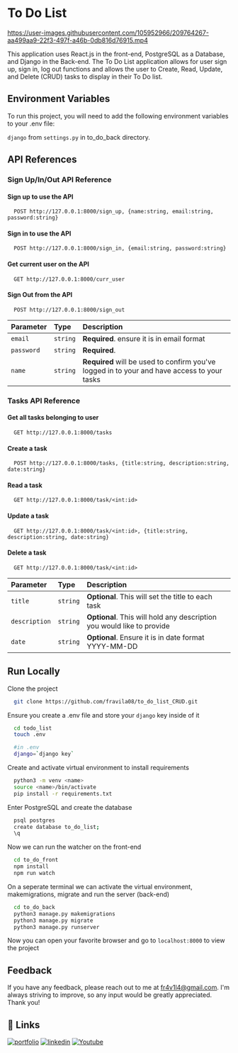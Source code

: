 
# To Do List 

https://user-images.githubusercontent.com/105952966/209764267-aa499aa9-22f3-497f-a46b-0db816d76915.mp4


This application uses React.js in the front-end, PostgreSQL as a 
Database, and Django in the Back-end. The To Do List application
allows for user sign up, sign in, log out functions and allows the
user to Create, Read, Update, and Delete (CRUD) tasks to display in their 
To Do list.


## Environment Variables

To run this project, you will need to add the following environment variables to your .env file:

`django` from `settings.py` in to_do_back directory.



## API References

### Sign Up/In/Out API Reference

#### Sign up to use the API

```
  POST http://127.0.0.1:8000/sign_up, {name:string, email:string, password:string}
```

#### Sign in to use the API

```
  POST http://127.0.0.1:8000/sign_in, {email:string, password:string}
```

#### Get current user on the API

```
  GET http://127.0.0.1:8000/curr_user
```

#### Sign Out from the API

```
  POST http://127.0.0.1:8000/sign_out
```
| Parameter | Type     | Description                |
| :-------- | :------- | :------------------------- |
| `email` | `string` | **Required**. ensure it is in email format |
| `password` | `string` | **Required**.   |
| `name` | `string` | **Required** will be used to confirm you've logged in to your and have access to your tasks |

### Tasks API Reference

#### Get all tasks belonging to user

```
  GET http://127.0.0.1:8000/tasks
```

#### Create a task

```
  POST http://127.0.0.1:8000/tasks, {title:string, description:string, date:string}
```

#### Read a task

```
  GET http://127.0.0.1:8000/task/<int:id>
```

#### Update a task

```
  GET http://127.0.0.1:8000/task/<int:id>, {title:string, description:string, date:string}
```

#### Delete a task

```
  GET http://127.0.0.1:8000/task/<int:id>
```


| Parameter | Type     | Description                |
| :-------- | :------- | :------------------------- |
| `title` | `string` | **Optional**. This will set the title to each task |
| `description` | `string` | **Optional**. This will hold any description you would like to provide  |
| `date` | `string` | **Optional**. Ensure it is in date format  YYYY-MM-DD|




## Run Locally

Clone the project

```bash
  git clone https://github.com/fravila08/to_do_list_CRUD.git
```

Ensure you create a .env file and store your `django` key inside of it

```bash
  cd todo_list
  touch .env

  #in .env
  django=`django key`
```

Create and activate virtual environment to install requirements

```bash
  python3 -m venv <name>
  source <name>/bin/activate
  pip install -r requirements.txt
```

Enter PostgreSQL and create the database

```bash
  psql postgres
  create database to_do_list;
  \q
```

Now we can run the watcher on the front-end

```bash
  cd to_do_front
  npm install
  npm run watch
```

On a seperate terminal we can activate the virtual environment, makemigrations, migrate 
and run the server (back-end)

```bash
  cd to_do_back
  python3 manage.py makemigrations
  python3 manage.py migrate
  python3 manage.py runserver
```
Now you can open your favorite browser and go to `localhost:8000` to view the project



## Feedback

If you have any feedback, please reach out to me at fr4v1l4@gmail.com. I'm always striving to improve, so any input would be greatly appreciated. Thank you!

## 🔗 Links
[![portfolio](https://img.shields.io/badge/my_portfolio-000?style=for-the-badge&logo=ko-fi&logoColor=white)](https://favilas-portfolio.com/)
[![linkedin](https://img.shields.io/badge/linkedin-0A66C2?style=for-the-badge&logo=linkedin&logoColor=white)](https://www.linkedin.com/in/francisco-r-avila)
[![Youtube](https://img.shields.io/badge/youtube-C4302B?style=for-the-badge&logo=youtube&logoColor=white)](https://youtube.com/@code_7887)

